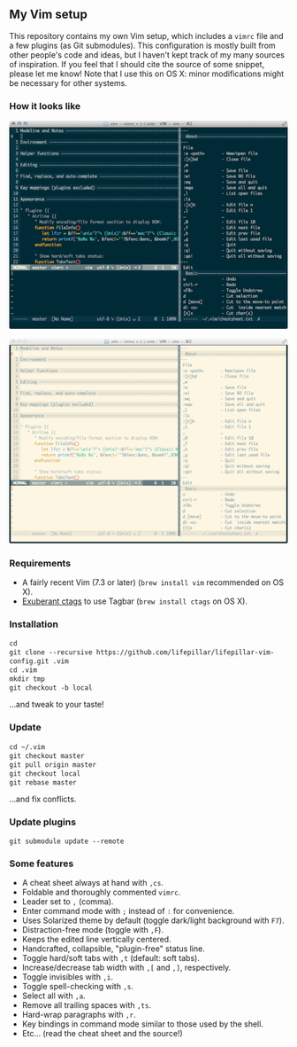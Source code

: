 ## My Vim setup

This repository contains my own Vim setup, which includes a `vimrc` file and a
few plugins (as Git submodules). This configuration is mostly built from other
people's code and ideas, but I haven't kept track of my many sources of
inspiration. If you feel that I should cite the source of some snippet, please
let me know! Note that I use this on OS X: minor modifications might be
necessary for other systems.

### How it looks like

![Solarized Dark](solarized_dark.png)

![Solarized Light](solarized_light.png)

### Requirements

- A fairly recent Vim (7.3 or later) (`brew install vim` recommended on OS X).
- [Exuberant ctags](http://ctags.sourceforge.net) to use Tagbar (`brew install ctags` on OS X).

### Installation

    cd
    git clone --recursive https://github.com/lifepillar/lifepillar-vim-config.git .vim
    cd .vim
    mkdir tmp
    git checkout -b local

…and tweak to your taste!

### Update

    cd ~/.vim
    git checkout master
    git pull origin master
    git checkout local
    git rebase master

…and fix conflicts.

### Update plugins

    git submodule update --remote

###  Some features

- A cheat sheet always at hand with `,cs`.
- Foldable and thoroughly commented `vimrc`.
- Leader set to `,` (comma).
- Enter command mode with `;` instead of `:` for convenience.
- Uses Solarized theme by default (toggle dark/light background with `F7`).
- Distraction-free mode (toggle with `,F`).
- Keeps the edited line vertically centered.
- Handcrafted, collapsible, "plugin-free" status line.
- Toggle hard/soft tabs with `,t` (default: soft tabs).
- Increase/decrease tab width with `,[` and `,]`, respectively.
- Toggle invisibles with `,i`.
- Toggle spell-checking with `,s`.
- Select all with `,a`.
- Remove all trailing spaces with `,ts`.
- Hard-wrap paragraphs with `,r`.
- Key bindings in command mode similar to those used by the shell.
- Etc... (read the cheat sheet and the source!)

